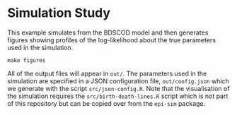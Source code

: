 # Simulation Study

This example simulates from the BDSCOD model and then generates figures showing
profiles of the log-likelihood about the true parameters used in the simulation.

```
make figures
```

All of the output files will appear in `out/`. The parameters used in the
simulation are specified in a JSON configuration file, `out/config.json` which
we generate with the script `src/json-config.R`. Note that the visualisation of
the simulation requires the `src/birth-death-lines.R` script which is not part
of this repository but can be copied over from the `epi-sim` package.
